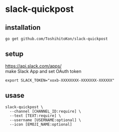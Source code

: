# slack-quickpost

## installation

```
go get github.com/ToshihitoKon/slack-quickpost
```

## setup

https://api.slack.com/apps/  
make Slack App and set OAuth token

```
export SLACK_TOKEN="xoxb-XXXXXXXX-XXXXXXX-XXXXXX"
```


## usase

```
slack-quickpost \
  --channel [CHANNEL_ID:require] \
  --text [TEXT:require] \
  --username [USERNAME:optional] \
  --icon [EMOJI_NAME:optional]
```

